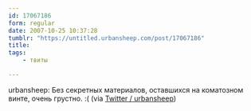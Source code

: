 ```yaml
---
id: 17067186
form: regular
date: 2007-10-25 10:37:28
tumblr: "https://untitled.urbansheep.com/post/17067186"
title:
tags:
    - твиты

---
```


<p>urbansheep: Без секретных материалов, оставшихся на коматозном винте, очень грустно. :( (via <a href="http://twitter.com/urbansheep/statuses/362214482">Twitter / urbansheep</a>)</p>

